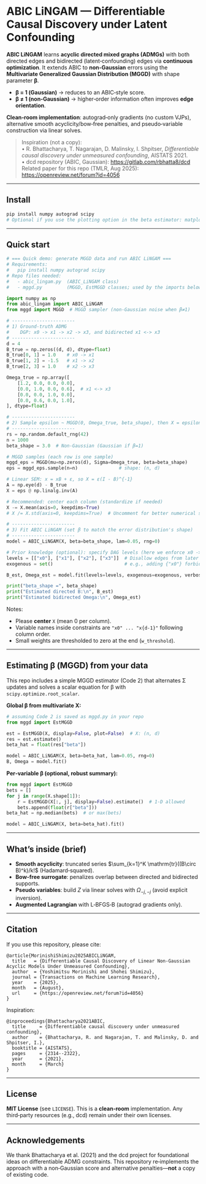# ABIC LiNGAM — Differentiable Causal Discovery under Latent Confounding

**ABIC LiNGAM** learns **acyclic directed mixed graphs (ADMGs)** with both directed edges and bidirected (latent‑confounding) edges via **continuous optimization**. It extends ABIC to **non‑Gaussian** errors using the **Multivariate Generalized Gaussian Distribution (MGGD)** with shape parameter **β**.

- **β = 1 (Gaussian)** → reduces to an ABIC‑style score.  
- **β ≠ 1 (non‑Gaussian)** → higher‑order information often improves **edge orientation**.

**Clean‑room implementation**: autograd‑only gradients (no custom VJPs), alternative smooth acyclicity/bow‑free penalties, and pseudo‑variable construction via linear solves.

> Inspiration (not a copy):  
> • R. Bhattacharya, T. Nagarajan, D. Malinsky, I. Shpitser, *Differentiable causal discovery under unmeasured confounding*, AISTATS 2021.  
> • dcd repository (ABIC, Gaussian): https://gitlab.com/rbhatta8/dcd  
> Related paper for this repo (TMLR, Aug 2025): https://openreview.net/forum?id=4056

---

## Install

```bash
pip install numpy autograd scipy
# Optional if you use the plotting option in the beta estimator: matplotlib
````

---

## Quick start

```python
# === Quick demo: generate MGGD data and run ABIC LiNGAM ===
# Requirements:
#   pip install numpy autograd scipy
# Repo files needed:
#   - abic_lingam.py  (ABIC_LiNGAM class)
#   - mggd.py         (MGGD, EstMGGD classes; used by the imports below)

import numpy as np
from abic_lingam import ABIC_LiNGAM
from mggd import MGGD  # MGGD sampler (non-Gaussian noise when β≠1)

# -----------------------
# 1) Ground-truth ADMG
#    DGP: x0 -> x1 -> x2 -> x3, and bidirected x1 <-> x3
# -----------------------
d = 4
B_true = np.zeros((d, d), dtype=float)
B_true[0, 1] = 1.0    # x0 -> x1
B_true[1, 2] = -1.5   # x1 -> x2
B_true[2, 3] = 1.0    # x2 -> x3

Omega_true = np.array([
    [1.2, 0.0, 0.0, 0.0],
    [0.0, 1.0, 0.0, 0.6],  # x1 <-> x3
    [0.0, 0.0, 1.0, 0.0],
    [0.0, 0.6, 0.0, 1.0],
], dtype=float)

# -----------------------
# 2) Sample epsilon ~ MGGD(0, Omega_true, beta_shape), then X = epsilon (I - B)^{-1}
# -----------------------
rs = np.random.default_rng(42)
n = 1000
beta_shape = 3.0  # Non-Gaussian (Gaussian if β=1)

# MGGD samples (each row is one sample)
mggd_eps = MGGD(mu=np.zeros(d), Sigma=Omega_true, beta=beta_shape)
eps = mggd_eps.sample(n=n)               # shape: (n, d)

# Linear SEM: x = xB + ε, so X = ε(I - B)^{-1}
A = np.eye(d) - B_true
X = eps @ np.linalg.inv(A)

# Recommended: center each column (standardize if needed)
X -= X.mean(axis=0, keepdims=True)
# X /= X.std(axis=0, keepdims=True)  # Uncomment for better numerical stability

# -----------------------
# 3) Fit ABIC LiNGAM (set β to match the error distribution's shape)
# -----------------------
model = ABIC_LiNGAM(X, beta=beta_shape, lam=0.05, rng=0)

# Prior knowledge (optional): specify DAG levels (here we enforce x0 -> x1 -> x2 -> x3)
levels = [["x0"], ["x1"], ["x2"], ["x3"]]  # Disallow edges from later levels to earlier levels
exogenous = set()                          # e.g., adding {"x0"} forbids bidirected edges incident to x0

B_est, Omega_est = model.fit(levels=levels, exogenous=exogenous, verbose=False)

print("beta_shape =", beta_shape)
print("Estimated directed B:\n", B_est)
print("Estimated bidirected Omega:\n", Omega_est)

```

Notes:

* Please **center** `X` (mean 0 per column).
* Variable names inside constraints are `"x0" ... "x{d-1}"` following column order.
* Small weights are thresholded to zero at the end (`w_threshold`).

---

## Estimating **β** (MGGD) from your data

This repo includes a simple MGGD estimator (Code 2) that alternates Σ updates and solves a scalar equation for β with `scipy.optimize.root_scalar`.

**Global β from multivariate X:**

```python
# assuming Code 2 is saved as mggd.py in your repo
from mggd import EstMGGD

est = EstMGGD(X, display=False, plot=False)  # X: (n, d)
res = est.estimate()
beta_hat = float(res["beta"])

model = ABIC_LiNGAM(X, beta=beta_hat, lam=0.05, rng=0)
B, Omega = model.fit()
```

**Per‑variable β (optional, robust summary):**

```python
from mggd import EstMGGD
bets = []
for j in range(X.shape[1]):
    r = EstMGGD(X[:, j], display=False).estimate()  # 1-D allowed
    bets.append(float(r["beta"]))
beta_hat = np.median(bets)  # or max(bets)

model = ABIC_LiNGAM(X, beta=beta_hat).fit()
```

---

## What’s inside (brief)

* **Smooth acyclicity**: truncated series $\sum_{k=1}^K \mathrm{tr}((B\circ B)^k)/k!$ (Hadamard‑squared).
* **Bow‑free surrogate**: penalizes overlap between directed and bidirected supports.
* **Pseudo variables**: build $Z$ via linear solves with $\Omega_{-j,-j}$ (avoid explicit inversion).
* **Augmented Lagrangian** with L‑BFGS‑B (autograd gradients only).

---

## Citation

If you use this repository, please cite:

```
@article{MorinishiShimizu2025ABICLiNGAM,
  title   = {Differentiable Causal Discovery of Linear Non-Gaussian Acyclic Models Under Unmeasured Confounding},
  author  = {Yoshimitsu Morinishi and Shohei Shimizu},
  journal = {Transactions on Machine Learning Research},
  year    = {2025},
  month   = {August},
  url     = {https://openreview.net/forum?id=4056}
}
```

Inspiration:

```
@inproceedings{Bhattacharya2021ABIC,
  title     = {Differentiable causal discovery under unmeasured confounding},
  author    = {Bhattacharya, R. and Nagarajan, T. and Malinsky, D. and Shpitser, I.},
  booktitle = {AISTATS},
  pages     = {2314--2322},
  year      = {2021},
  month     = {March}
}
```

---

## License

**MIT License** (see `LICENSE`).
This is a **clean‑room** implementation. Any third‑party resources (e.g., dcd) remain under their own licenses.

---

## Acknowledgements

We thank Bhattacharya et al. (2021) and the dcd project for foundational ideas on differentiable ADMG constraints. This repository re‑implements the approach with a non‑Gaussian score and alternative penalties—**not** a copy of existing code.


